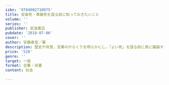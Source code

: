 ```yaml
---
isbn: '9784002710075'
title: 安楽死・尊厳死を語る前に知っておきたいこと
volume: ''
series: ''
publisher: 岩波書店
pubdate: '2019-07-06'
cover: ''
author: 安藤泰至／著
description: 歴史や背景，言葉のからくりを明らかにし，「よい死」を語る前に真に議論すべきことは何かを考える．
price: '520'
genre: ''
target: 一般
format: 全集・双書
content: 社会

---
```

